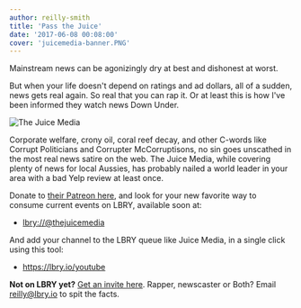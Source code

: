 ```yaml
---
author: reilly-smith
title: 'Pass the Juice'
date: '2017-06-08 00:08:00'
cover: 'juicemedia-banner.PNG'
---
```


Mainstream news can be agonizingly dry at best and dishonest at worst.

But when your life doesn't depend on ratings and ad dollars, all of a sudden, news gets real again. So real that you can rap it. Or at least this is how I've been informed they watch news Down Under.

![The Juice Media](/img/news/juicemedia-inline.PNG)

Corporate welfare, crony oil, coral reef decay, and other C-words like Corrupt Politicians and Corrupter McCorruptisons, no sin goes unscathed in the most real news satire on the web. The Juice Media, while covering plenty of news for local Aussies, has probably nailed a world leader in your area with a bad Yelp review at least once.

Donate to [their Patreon here](https://www.patreon.com/TheJuiceMedia), and look for your new favorite way to consume current events on LBRY, available soon at:

- [lbry://@thejuicemedia](https://open.lbry.io/@thejuicemedia)

And add your channel to the LBRY queue like Juice Media,  in a single click using this tool:

- https://lbry.io/youtube

**Not on LBRY yet?** [Get an invite here](https://lbry.io/get). Rapper, newscaster or Both? Email [reilly@lbry.io](mailto:reilly@lbry.io) to spit the facts.

